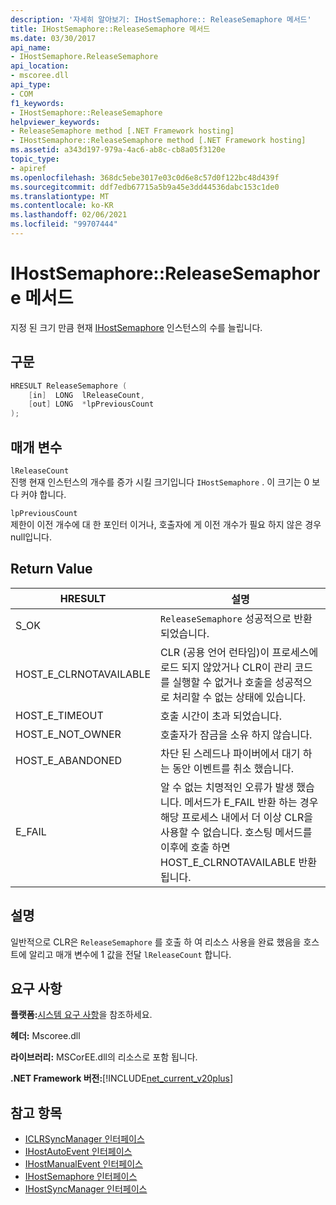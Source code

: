 ```yaml
---
description: '자세히 알아보기: IHostSemaphore:: ReleaseSemaphore 메서드'
title: IHostSemaphore::ReleaseSemaphore 메서드
ms.date: 03/30/2017
api_name:
- IHostSemaphore.ReleaseSemaphore
api_location:
- mscoree.dll
api_type:
- COM
f1_keywords:
- IHostSemaphore::ReleaseSemaphore
helpviewer_keywords:
- ReleaseSemaphore method [.NET Framework hosting]
- IHostSemaphore::ReleaseSemaphore method [.NET Framework hosting]
ms.assetid: a343d197-979a-4ac6-ab8c-cb8a05f3120e
topic_type:
- apiref
ms.openlocfilehash: 368dc5ebe3017e03c0d6e8c57d0f122bc48d439f
ms.sourcegitcommit: ddf7edb67715a5b9a45e3dd44536dabc153c1de0
ms.translationtype: MT
ms.contentlocale: ko-KR
ms.lasthandoff: 02/06/2021
ms.locfileid: "99707444"
---
```

# <a name="ihostsemaphorereleasesemaphore-method"></a>IHostSemaphore::ReleaseSemaphore 메서드

지정 된 크기 만큼 현재 [IHostSemaphore](ihostsemaphore-interface.md) 인스턴스의 수를 늘립니다.  
  
## <a name="syntax"></a>구문  
  
```cpp  
HRESULT ReleaseSemaphore (  
    [in]  LONG  lReleaseCount,  
    [out] LONG  *lpPreviousCount  
);  
```  
  
## <a name="parameters"></a>매개 변수  

 `lReleaseCount`  
 진행 현재 인스턴스의 개수를 증가 시킬 크기입니다 `IHostSemaphore` . 이 크기는 0 보다 커야 합니다.  
  
 `lpPreviousCount`  
 제한이 이전 개수에 대 한 포인터 이거나, 호출자에 게 이전 개수가 필요 하지 않은 경우 null입니다.  
  
## <a name="return-value"></a>Return Value  
  
|HRESULT|설명|  
|-------------|-----------------|  
|S_OK|`ReleaseSemaphore` 성공적으로 반환 되었습니다.|  
|HOST_E_CLRNOTAVAILABLE|CLR (공용 언어 런타임)이 프로세스에 로드 되지 않았거나 CLR이 관리 코드를 실행할 수 없거나 호출을 성공적으로 처리할 수 없는 상태에 있습니다.|  
|HOST_E_TIMEOUT|호출 시간이 초과 되었습니다.|  
|HOST_E_NOT_OWNER|호출자가 잠금을 소유 하지 않습니다.|  
|HOST_E_ABANDONED|차단 된 스레드나 파이버에서 대기 하는 동안 이벤트를 취소 했습니다.|  
|E_FAIL|알 수 없는 치명적인 오류가 발생 했습니다. 메서드가 E_FAIL 반환 하는 경우 해당 프로세스 내에서 더 이상 CLR을 사용할 수 없습니다. 호스팅 메서드를 이후에 호출 하면 HOST_E_CLRNOTAVAILABLE 반환 됩니다.|  
  
## <a name="remarks"></a>설명  

 일반적으로 CLR은 `ReleaseSemaphore` 를 호출 하 여 리소스 사용을 완료 했음을 호스트에 알리고 매개 변수에 1 값을 전달 `lReleaseCount` 합니다.  
  
## <a name="requirements"></a>요구 사항  

 **플랫폼:**[시스템 요구 사항](../../get-started/system-requirements.md)을 참조하세요.  
  
 **헤더:** Mscoree.dll  
  
 **라이브러리:** MSCorEE.dll의 리소스로 포함 됩니다.  
  
 **.NET Framework 버전:**[!INCLUDE[net_current_v20plus](../../../../includes/net-current-v20plus-md.md)]  
  
## <a name="see-also"></a>참고 항목

- [ICLRSyncManager 인터페이스](iclrsyncmanager-interface.md)
- [IHostAutoEvent 인터페이스](ihostautoevent-interface.md)
- [IHostManualEvent 인터페이스](ihostmanualevent-interface.md)
- [IHostSemaphore 인터페이스](ihostsemaphore-interface.md)
- [IHostSyncManager 인터페이스](ihostsyncmanager-interface.md)
